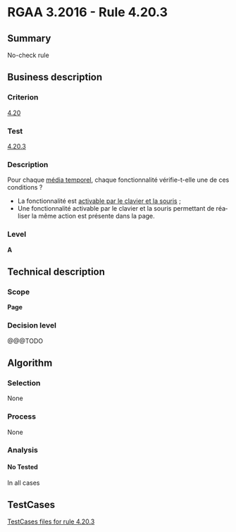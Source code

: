 # RGAA 3.2016 - Rule 4.20.3

## Summary
No-check rule


## Business description

### Criterion
[4.20](http://references.modernisation.gouv.fr/rgaa-accessibilite/criteres.html#crit-4-20)

### Test
[4.20.3](http://references.modernisation.gouv.fr/rgaa-accessibilite/criteres.html#test-4-20-3)

### Description
<div lang="fr">Pour chaque <a href="http://references.modernisation.gouv.fr/rgaa-accessibilite/glossaire.html#mdia-temporel-type-son-vido-et-synchronis">m&#xE9;dia temporel</a>, chaque fonctionnalit&#xE9; v&#xE9;rifie-t-elle une de ces conditions&nbsp;? <ul><li>La fonctionnalit&#xE9; est <a href="http://references.modernisation.gouv.fr/rgaa-accessibilite/glossaire.html#accessible-et-activable-par-le-clavier-et-la-souris">activable par le clavier et la souris</a>&nbsp;;</li> <li>Une fonctionnalit&#xE9; activable par le clavier et la souris permettant de r&#xE9;aliser la m&#xEA;me action est pr&#xE9;sente dans la page.</li> </ul></div>

### Level
**A**


## Technical description

### Scope
**Page**

### Decision level
@@@TODO


## Algorithm

### Selection
None

### Process
None

### Analysis

#### No Tested
In all cases


##  TestCases

[TestCases files for rule 4.20.3](https://github.com/Asqatasun/Asqatasun/tree/RGAA_3.2016/rules/rules-rgaa3.2016/src/test/resources/testcases/rgaa32016/Rgaa32016Rule042003/)


